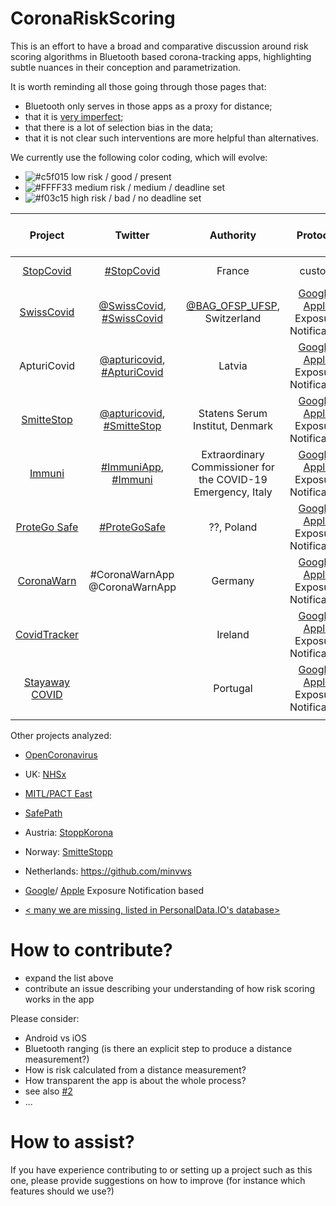 # CoronaRiskScoring

This is an effort to have a broad and comparative discussion around risk scoring algorithms in Bluetooth based corona-tracking apps, highlighting subtle nuances in their conception and parametrization. 

It is worth reminding all those going through those pages that:
* Bluetooth only serves in those apps as a proxy for distance;
* that it is [very imperfect](https://medium.com/personaldata-io/inferring-distance-from-bluetooth-signal-strength-a-deep-dive-fe7badc2bb6d);
* that there is a lot of selection bias in the data;
* that it is not clear such interventions are more helpful than alternatives.

We currently use the following color coding, which will evolve:
- ![#c5f015](https://via.placeholder.com/15/c5f015/000000?text=+) low risk / good / present <green>
- ![#FFFF33](https://via.placeholder.com/15/FFFF33/000000?text=+) medium risk / medium / deadline set <yellow>
- ![#f03c15](https://via.placeholder.com/15/f03c15/000000?text=+) high risk / bad / no deadline set <red>

| Project | Twitter | Authority	| Protocol | Code Repository | Reproducible Build | Parameter Transparency	| Parameter Update Transparency | COVID+ key repo|
|:-:	|:-:	|:-:	|:-:	|:-:	|:-:	|:-:	|:-:	|:-: |
|  [StopCovid](https://gitlab.inria.fr/stopcovid19) 	| [#StopCovid](https://twitter.com/search?q=%23StopCovid&src=typed_query&f=live)|  France  | custom  |  [GitHub](https://gitlab.inria.fr/stopcovid19)   |       ![#f03c15](https://via.placeholder.com/15/f03c15/000000?text=+) |   [robert-server/#22](https://gitlab.inria.fr/stopcovid19/robert-server/-/issues/22)   | ![#f03c15](https://via.placeholder.com/15/f03c15/000000?text=+) | Not applicable|
|  [SwissCovid](https://github.com/DP-3T/) 	| [@SwissCovid](https://twitter.com/SwissCovid), [#SwissCovid](https://twitter.com/search?q=%23SwissCovid&src=typed_query&f=live) |   [@BAG_OFSP_UFSP](https://twitter.com/BAG_OFSP_UFSP), Switzerland  	|  [Google](https://github.com/PersonalDataIO/CoronaRiskScoring/wiki/Google-Exposure-Notification-framework-configuration)/ [Apple](https://github.com/PersonalDataIO/CoronaRiskScoring/wiki/Apple-Exposure-Notification-framework-configuration) Exposure Notification   |  [GitHub](https://github.com/DP-3T/)   | ![#f03c15](https://via.placeholder.com/15/f03c15/000000?text=+) |  [#3](https://github.com/PersonalDataIO/CoronaRiskScoring/issues/3)   |    ![#f03c15](https://via.placeholder.com/15/f03c15/000000?text=+) |[#13](https://github.com/PersonalDataIO/CoronaRiskScoring/issues/13)|
|   ApturiCovid	|  [@apturicovid](https://twitter.com/apturicovid), [#ApturiCovid](https://twitter.com/search?q=%23ApturiCovid&src=typed_query&f=live)  |  Latvia   |  [Google](https://github.com/PersonalDataIO/CoronaRiskScoring/wiki/Google-Exposure-Notification-framework-configuration)/ [Apple](https://github.com/PersonalDataIO/CoronaRiskScoring/wiki/Apple-Exposure-Notification-framework-configuration) Exposure Notification  | ![#f03c15](https://via.placeholder.com/15/f03c15/000000?text=+)|  ![#f03c15](https://via.placeholder.com/15/f03c15/000000?text=+)   |   ![#f03c15](https://via.placeholder.com/15/f03c15/000000?text=+)  | ![#f03c15](https://via.placeholder.com/15/f03c15/000000?text=+)| security by obscurity|
|   [SmitteStop](https://smittestop.dk/)	|  [@apturicovid](https://twitter.com/smittestop), [#SmitteStop](https://twitter.com/search?q=%23SmitteStop&src=typed_query&f=live)  |  Statens Serum Institut, Denmark  |  [Google](https://github.com/PersonalDataIO/CoronaRiskScoring/wiki/Google-Exposure-Notification-framework-configuration)/ [Apple](https://github.com/PersonalDataIO/CoronaRiskScoring/wiki/Apple-Exposure-Notification-framework-configuration) Exposure Notification  | ![#f03c15](https://via.placeholder.com/15/f03c15/000000?text=+)|  ![#f03c15](https://via.placeholder.com/15/f03c15/000000?text=+)   |   ![#f03c15](https://via.placeholder.com/15/f03c15/000000?text=+)  | ![#f03c15](https://via.placeholder.com/15/f03c15/000000?text=+)|security by obscurity|
|  [Immuni](https://github.com/immuni-app)	| [#ImmuniApp](https://twitter.com/hashtag/ImmuniApp?src=hashtag_click), [#Immuni](https://twitter.com/hashtag/Immuni?src=hashtag_click) |   Extraordinary Commissioner for the COVID-19 Emergency, Italy  	|  [Google](https://github.com/PersonalDataIO/CoronaRiskScoring/wiki/Google-Exposure-Notification-framework-configuration)/ [Apple](https://github.com/PersonalDataIO/CoronaRiskScoring/wiki/Apple-Exposure-Notification-framework-configuration) Exposure Notification   |  [GitHub](https://github.com/immuni-app)   | ![#f03c15](https://via.placeholder.com/15/f03c15/000000?text=+) |  [#5](https://github.com/PersonalDataIO/CoronaRiskScoring/issues/5), [Android v1](https://get.immuni.gov.it/v1/settings?platform=android&build=1), [iOS v1](https://get.immuni.gov.it/v1/settings?platform=ios&build=1)  |    ![#f03c15](https://via.placeholder.com/15/f03c15/000000?text=+) |[#14](https://github.com/PersonalDataIO/CoronaRiskScoring/issues/14)|
|  [ProteGo Safe](https://github.com/ProteGO-Safe)	| [#ProteGoSafe](https://twitter.com/hashtag/ProteGoSafe?src=hashtag_click) |   ??, Poland 	|  [Google](https://github.com/PersonalDataIO/CoronaRiskScoring/wiki/Google-Exposure-Notification-framework-configuration)/ [Apple](https://github.com/PersonalDataIO/CoronaRiskScoring/wiki/Apple-Exposure-Notification-framework-configuration) Exposure Notification   |  [GitHub](https://github.com/ProteGo-Safe)   | ![#f03c15](https://via.placeholder.com/15/f03c15/000000?text=+) |  [#6](https://github.com/PersonalDataIO/CoronaRiskScoring/issues/6)  |    ![#f03c15](https://via.placeholder.com/15/f03c15/000000?text=+) |[#10](https://github.com/PersonalDataIO/CoronaRiskScoring/issues/10)|
|  [CoronaWarn](https://github.com/corona-warn-app)	| #CoronaWarnApp @CoronaWarnApp|  Germany 	|  [Google](https://github.com/PersonalDataIO/CoronaRiskScoring/wiki/Google-Exposure-Notification-framework-configuration)/ [Apple](https://github.com/PersonalDataIO/CoronaRiskScoring/wiki/Apple-Exposure-Notification-framework-configuration) Exposure Notification   |  [GitHub](https://github.com/corona-warn-app)   | ![#f03c15](https://via.placeholder.com/15/f03c15/000000?text=+) |  [#7](https://github.com/PersonalDataIO/CoronaRiskScoring/issues/7)  |    ![#f03c15](https://via.placeholder.com/15/f03c15/000000?text=+) |[#9](https://github.com/PersonalDataIO/CoronaRiskScoring/issues/9)|
|  [CovidTracker](https://covidtracker.gov.ie/)	| |  Ireland 	|  [Google](https://github.com/PersonalDataIO/CoronaRiskScoring/wiki/Google-Exposure-Notification-framework-configuration)/ [Apple](https://github.com/PersonalDataIO/CoronaRiskScoring/wiki/Apple-Exposure-Notification-framework-configuration) Exposure Notification   |  [GitHub](https://github.com/HSEIreland/covidtracker-documentation)   | ![#f03c15](https://via.placeholder.com/15/f03c15/000000?text=+) | TBD| TBD |TBD|
| [Stayaway COVID](https://stayaway.inesctec.pt/) || Portugal | [Google](https://github.com/PersonalDataIO/CoronaRiskScoring/wiki/Google-Exposure-Notification-framework-configuration)/ [Apple](https://github.com/PersonalDataIO/CoronaRiskScoring/wiki/Apple-Exposure-Notification-framework-configuration) Exposure Notification | [GitHub](https://github.com/stayawayinesctec/) | ![#f03c15](https://via.placeholder.com/15/f03c15/000000?text=+) [stayaway-app#21](https://github.com/stayawayinesctec/stayaway-app/issues/21) | TBD | TBD | TBD |
|   	|     	|     |     |     |     |     ||

Other projects analyzed:
- [OpenCoronavirus](https://github.com/open-coronavirus)
- UK: [NHSx](https://github.com/nhsx/)
- [MITL/PACT East](https://github.com/mitll/)
- [SafePath](https://github.com/Path-Check)
- Austria: [StoppKorona](https://github.com/austrianredcross)
- Norway: [SmitteStopp](https://www.simula.no/news/digital-contact-tracing-qa)
- Netherlands: https://github.com/minvws
- [Google](https://github.com/PersonalDataIO/CoronaRiskScoring/wiki/Google-Exposure-Notification-framework-configuration)/ [Apple](https://github.com/PersonalDataIO/CoronaRiskScoring/wiki/Apple-Exposure-Notification-framework-configuration) Exposure Notification based

- [< many we are missing, listed in PersonalData.IO's database>](https://query.personaldata.io/embed.html#PREFIX%20pdio%3A%20%3Chttps%3A%2F%2Fwiki.personaldata.io%2Fentity%2F%3E%0APREFIX%20pdiot%3A%20%3Chttps%3A%2F%2Fwiki.personaldata.io%2Fprop%2Fdirect%2F%3E%0APREFIX%20pdiop%3A%20%3Chttps%3A%2F%2Fwiki.personaldata.io%2Fprop%2F%3E%0APREFIX%20pdiops%3A%20%3Chttps%3A%2F%2Fwiki.personaldata.io%2Fprop%2Fstatement%2F%3E%0APREFIX%20pdiopq%3A%20%3Chttps%3A%2F%2Fwiki.personaldata.io%2Fprop%2Fqualifier%2F%3E%0A%0ASELECT%20%3Fitem%20%3FitemLabel%20%3Fandroid_store_id%20WHERE%20%7B%0A%20%20%3Fitem%20pdiot%3AP3%20pdio%3AQ4513.%0A%20%20SERVICE%20wikibase%3Alabel%20%7B%0A%20%20%20%20bd%3AserviceParam%20wikibase%3Alanguage%20%22en%22%20.%20%0A%20%20%7D%0A%20%20OPTIONAL%20%7B%3Fitem%20pdiot%3AP41%20%3Fandroid_store_id%7D%0A%20%20%0A%7D%0ALIMIT%20100)


# How to contribute?

* expand the list above
* contribute an issue describing your understanding of how risk scoring works in the app

Please consider:
* Android vs iOS
* Bluetooth ranging (is there an explicit step to produce a distance measurement?)
* How is risk calculated from a distance measurement?
* How transparent the app is about the whole process?
* see also [#2](https://github.com/PersonalDataIO/CoronaRiskScoring/issues/2)
* ...

# How to assist?
If you have experience contributing to or setting up a project such as this one, please provide suggestions on how to improve (for instance which features should we use?)
